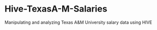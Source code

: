 # Hive-TexasA-M-Salaries
Manipulating and analyzing Texas A&amp;M University salary data using HIVE

